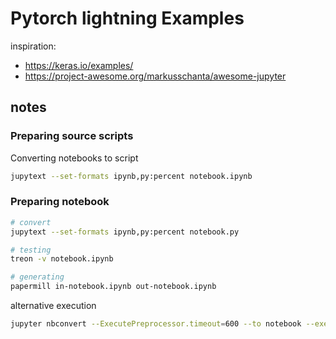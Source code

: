 # Pytorch lightning Examples

inspiration:
- https://keras.io/examples/
- https://project-awesome.org/markusschanta/awesome-jupyter

## notes

### Preparing source scripts

Converting notebooks to script
```bash
jupytext --set-formats ipynb,py:percent notebook.ipynb
```


### Preparing notebook

```bash
# convert
jupytext --set-formats ipynb,py:percent notebook.py

# testing
treon -v notebook.ipynb

# generating
papermill in-notebook.ipynb out-notebook.ipynb
```

alternative execution
```bash
jupyter nbconvert --ExecutePreprocessor.timeout=600 --to notebook --execute notebook.py
```
